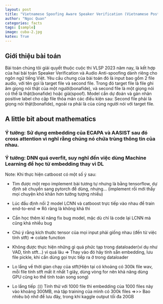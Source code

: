 ```yaml
---
layout: post
title: "Vietnamese Spoofing Aware Speaker Verification (Vietnamese Post, English version below)"
author: "Ngoc Quan"
categories: facts
tags: [sample]
image: cuba-2.jpg
katex: True
---
```

## Giới thiệu bài toán
Bài toán chúng tôi giải quyết thuộc cuộc thi VLSP 2023 năm nay, là kết hợp của hai bài toán Speaker Verification và Audio Anti-spoofing dành riêng cho ngôn ngữ tiếng Việt. Yêu cầu chung của bài toán đó là input bao gồm 2 file audio, với tên gọi là target file và second file. Trong đó target file là file ghi âm giọng nói thật của một người(bonafide), và second file là một giọng nói có thể là thật(bonafide) hoặc giả(spoof). Model cần dự đoán và gán nhãn positive label cho cặp file thỏa mãn các điều kiện sau: Second file phải là giọng nói thật(bonafide), ngoài ra phải là của cùng người nói với target file.

## A little bit about mathematics
### Ý tưởng: Sử dụng embedding của ECAPA và AASIST sau đó cross attention vì nghĩ rằng chúng nó chứa trùng thông tin của nhau.

### Ý tưởng: DNN quá overfit, suy nghĩ đến việc dùng Machine Learning để học từ embedding thay vì DL

Note: Khi thực hiện catboost có một số ý sau:
+ Tìm được một repo implement bài tương tự nhưng là bằng tensorflow, dự định sẽ chuyển sang pytorch để dùng, nhưng... (implement rồi mới thấy mọi chuyện khó khăn hơn tưởng tượng nhiều)

+ Lúc đầu định nối 2 model LCNN và catboost trực tiếp vào nhau để train end-to-end => Rõ ràng là không khả thi
+ Cần học thêm kĩ năng fix bug model, mặc dù chỉ là code lại LCNN mà cũng khá nhiều bug
+ Chú ý rằng kích thước tensor của mọi input phải giống nhau (đến từ việc tính stft) => colate function
+ Không được thực hiện những gì quá phức tạp trong dataloader(ví dụ như VAD, tính stft...) vì quá lâu => Thay vào đó hãy tính sẵn embedding, lưu file pickle, khi cần dùng gọi trực tiếp ra ở trong dataloader
+ Lo lắng về thời gian chạy của stft(Hiện tại có khoảng có 300k file wav, mỗi file tính stft mất ít nhất 1 giây, dùng vòng for nên khả năng dùng GPU cũng ko thể tính toán song song)
+ Lo lắng tiếp :))) Tính thử với 1000 file thì embedding của 1000 files này vào khoảng 300MB, mà tập training của mình có 300k files =>>> Bao nhiêu bộ nhớ để lưu đây, trong khi kaggle output tối đa 20GB



